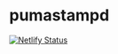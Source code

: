 # pumastampd

[![Netlify Status](https://api.netlify.com/api/v1/badges/c04c4e84-8755-4522-91d8-bccaa6abc080/deploy-status)](https://app.netlify.com/sites/darotpumaxstampd/deploys)
